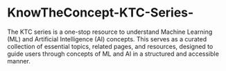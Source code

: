 # KnowTheConcept-KTC-Series-
The KTC series is a one-stop resource to understand Machine Learning (ML) and Artificial Intelligence (AI) concepts. This serves as a curated collection of  essential topics, related pages, and resources, designed to guide users through concepts of ML and AI in a structured and accessible manner.
